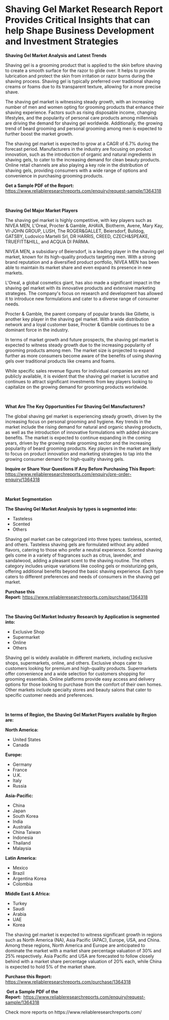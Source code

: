<p><h1>Shaving Gel Market Research Report Provides Critical Insights that can help Shape Business Development and Investment Strategies</h1></p><p><strong>Shaving Gel Market Analysis and Latest Trends</strong></p>
<p><p>Shaving gel is a grooming product that is applied to the skin before shaving to create a smooth surface for the razor to glide over. It helps to provide lubrication and protect the skin from irritation or razor burns during the shaving process. Shaving gel is typically preferred over traditional shaving creams or foams due to its transparent texture, allowing for a more precise shave.</p><p>The shaving gel market is witnessing steady growth, with an increasing number of men and women opting for grooming products that enhance their shaving experience. Factors such as rising disposable income, changing lifestyles, and the popularity of personal care products among millennials are driving the demand for shaving gel worldwide. Additionally, the growing trend of beard grooming and personal grooming among men is expected to further boost the market growth.</p><p>The shaving gel market is expected to grow at a CAGR of 6.7% during the forecast period. Manufacturers in the industry are focusing on product innovation, such as the introduction of organic and natural ingredients in shaving gels, to cater to the increasing demand for clean beauty products. Online retail channels are also playing a key role in the distribution of shaving gels, providing consumers with a wide range of options and convenience in purchasing grooming products.</p></p>
<p><strong>Get a Sample PDF of the Report:&nbsp;</strong> <a href="https://www.reliableresearchreports.com/enquiry/request-sample/1364318">https://www.reliableresearchreports.com/enquiry/request-sample/1364318</a></p>
<p>&nbsp;</p>
<p><strong>Shaving Gel Major Market Players</strong></p>
<p><p>The shaving gel market is highly competitive, with key players such as NIVEA MEN, L'Oreal, Procter & Gamble, AHAVA, Biotherm, Avene, Mary Kay, VI-JOHN GROUP, LUSH, The ROGER&GALLET, Beiersdorf, Bulldog, GATSBY, Ludovico Martelli Srl, DR HARRIS, CREED, CZECH&SPEAKE, TRUEFITT&HILL, and ACQUA DI PARMA.</p><p>NIVEA MEN, a subsidiary of Beiersdorf, is a leading player in the shaving gel market, known for its high-quality products targeting men. With a strong brand reputation and a diversified product portfolio, NIVEA MEN has been able to maintain its market share and even expand its presence in new markets.</p><p>L'Oreal, a global cosmetics giant, has also made a significant impact in the shaving gel market with its innovative products and extensive marketing strategies. The company's focus on research and development has allowed it to introduce new formulations and cater to a diverse range of consumer needs.</p><p>Procter & Gamble, the parent company of popular brands like Gillette, is another key player in the shaving gel market. With a wide distribution network and a loyal customer base, Procter & Gamble continues to be a dominant force in the industry.</p><p>In terms of market growth and future prospects, the shaving gel market is expected to witness steady growth due to the increasing popularity of grooming products among men. The market size is projected to expand further as more consumers become aware of the benefits of using shaving gels over traditional products like creams and foams.</p><p>While specific sales revenue figures for individual companies are not publicly available, it is evident that the shaving gel market is lucrative and continues to attract significant investments from key players looking to capitalize on the growing demand for grooming products worldwide.</p></p>
<p>&nbsp;</p>
<p><strong>What Are The Key Opportunities For Shaving Gel Manufacturers?</strong></p>
<p><p>The global shaving gel market is experiencing steady growth, driven by the increasing focus on personal grooming and hygiene. Key trends in the market include the rising demand for natural and organic shaving products, as well as the introduction of innovative formulations with added skincare benefits. The market is expected to continue expanding in the coming years, driven by the growing male grooming sector and the increasing popularity of beard grooming products. Key players in the market are likely to focus on product innovation and marketing strategies to tap into the growing consumer demand for high-quality shaving gels.</p></p>
<p><strong>Inquire or Share Your Questions If Any Before Purchasing This Report:</strong> <a href="https://www.reliableresearchreports.com/enquiry/pre-order-enquiry/1364318">https://www.reliableresearchreports.com/enquiry/pre-order-enquiry/1364318</a></p>
<p>&nbsp;</p>
<p><strong>Market Segmentation</strong></p>
<p><strong>The Shaving Gel Market Analysis by types is segmented into:</strong></p>
<p><ul><li>Tasteless</li><li>Scented</li><li>Others</li></ul></p>
<p><p>Shaving gel market can be categorized into three types: tasteless, scented, and others. Tasteless shaving gels are formulated without any added flavors, catering to those who prefer a neutral experience. Scented shaving gels come in a variety of fragrances such as citrus, lavender, and sandalwood, adding a pleasant scent to the shaving routine. The others category includes unique variations like cooling gels or moisturizing gels, offering additional benefits beyond the basic shaving experience. Each type caters to different preferences and needs of consumers in the shaving gel market.</p></p>
<p><strong>Purchase this Report:&nbsp;</strong><a href="https://www.reliableresearchreports.com/purchase/1364318">https://www.reliableresearchreports.com/purchase/1364318</a></p>
<p>&nbsp;</p>
<p><strong>The Shaving Gel Market Industry Research by Application is segmented into:</strong></p>
<p><ul><li>Exclusive Shop</li><li>Supermarket</li><li>Online</li><li>Others</li></ul></p>
<p><p>Shaving gel is widely available in different markets, including exclusive shops, supermarkets, online, and others. Exclusive shops cater to customers looking for premium and high-quality products. Supermarkets offer convenience and a wide selection for customers shopping for grooming essentials. Online platforms provide easy access and delivery options for those looking to purchase from the comfort of their own homes. Other markets include specialty stores and beauty salons that cater to specific customer needs and preferences.</p></p>
<p>&nbsp;</p>
<p><strong>In terms of Region, the Shaving Gel Market Players available by Region are:</strong></p>
<p>
    <p> <strong> North America: </strong>
        <ul>
            <li>United States</li>
            <li>Canada</li>
        </ul>
        </p> 
    <p> <strong> Europe: </strong>
        <ul>
            <li>Germany</li>
            <li>France</li>
            <li>U.K.</li>
            <li>Italy</li>
            <li>Russia</li>
        </ul>
        </p> 
    <p> <strong> Asia-Pacific: </strong>
        <ul>
            <li>China</li>
            <li>Japan</li>
            <li>South Korea</li>
            <li>India</li>
            <li>Australia</li>
            <li>China Taiwan</li>
            <li>Indonesia</li>
            <li>Thailand</li>
            <li>Malaysia</li>
        </ul>
        </p> 
    <p> <strong> Latin America: </strong>
        <ul>
            <li>Mexico</li>
            <li>Brazil</li>
            <li>Argentina Korea</li>
            <li>Colombia</li>
        </ul>
        </p> 
    <p> <strong> Middle East & Africa: </strong>
        <ul>
            <li>Turkey</li>
            <li>Saudi</li>
            <li>Arabia</li>
            <li>UAE</li>
            <li>Korea</li>
        </ul>
    </p>
    </p>
<p><p>The shaving gel market is expected to witness significant growth in regions such as North America (NA), Asia Pacific (APAC), Europe, USA, and China. Among these regions, North America and Europe are anticipated to dominate the market with a market share percentage valuation of 30% and 25% respectively. Asia Pacific and USA are forecasted to follow closely behind with a market share percentage valuation of 20% each, while China is expected to hold 5% of the market share.</p></p>
<p><strong>Purchase this Report: </strong><a href="https://www.reliableresearchreports.com/purchase/1364318">https://www.reliableresearchreports.com/purchase/1364318</a></p>
<p>&nbsp;<strong>Get a Sample PDF of the Report:&nbsp;&nbsp;</strong><a href="https://www.reliableresearchreports.com/enquiry/request-sample/1364318">https://www.reliableresearchreports.com/enquiry/request-sample/1364318</a></p>
<p><strong></strong></p>
<p>Check more reports on https://www.reliableresearchreports.com/</p>